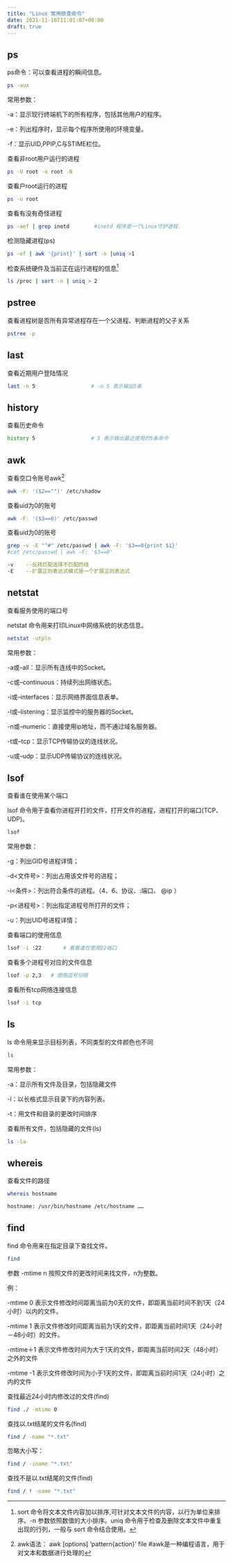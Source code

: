 ```yaml
---
title: "Linux 常用排查命令"
date: 2021-11-16T11:01:07+08:00
draft: true
---
```




## ps

ps命令：可以查看进程的瞬间信息。

```bash
ps -aux
```

常用参数：

-a：显示现行终端机下的所有程序，包括其他用户的程序。

-e：列出程序时，显示每个程序所使用的环境变量。

-f：显示UID,PPIP,C与STIME栏位。



查看非root用户运行的进程

```bash
ps -U root -u root -N
```

查看户root运行的进程

```bash
ps -u root
```

查看有没有奇怪进程

```bash
ps -aef | grep inetd        #inetd 程序是一个Linux守护进程.
```

检测隐藏进程(ps)

```bash
ps -ef | awk '{print}' | sort -n |uniq >1
```

检查系统硬件及当前正在运行进程的信息[^1]

```bash
ls /proc | sort -n | uniq > 2
```





## pstree

查看进程树是否所有异常进程存在一个父进程、判断进程的父子关系

```bash
pstree -p
```



## last

查看近期用户登陆情况

```bash
last -n 5                  # -n 5 表示输出5条
```

## history

查看历史命令

```bash
history 5                  # 5 表示输出最近使用的5条命令
```



## awk

查看空口令账号awk[^2]

```bash
awk -F: '($2=="")' /etc/shadow
```



查看uid为0的账号

```bash
awk -F: '($3==0)' /etc/passwd
```



查看uid为0的账号

```bash
grep -v -E "^#" /etc/passwd | awk -F: '$3==0{print $1}'
#cat /etc/passwd | awk -F: '$3==0'
```

```bash
-v    --反转匹配选择不匹配的线
-E    --扩展正则表达式模式是一个扩展正则表达式
```

## netstat

查看服务使用的端口号

netstat 命令用来打印Linux中网络系统的状态信息。

```bash
netstat -utpln
```

常用参数：

-a或–all：显示所有连线中的Socket。

-c或–continuous：持续列出网络状态。

-i或–interfaces：显示网络界面信息表单。

-l或–listening：显示监控中的服务器的Socket。

-n或–numeric：直接使用ip地址，而不通过域名服务器。

-t或–tcp：显示TCP传输协议的连线状况。

-u或–udp：显示UDP传输协议的连线状况。



## lsof

查看谁在使用某个端口

lsof 命令用于查看你进程开打的文件，打开文件的进程，进程打开的端口(TCP、UDP)。

```bash
lsof
```

常用参数：

-g：列出GID号进程详情；

-d<文件号>：列出占用该文件号的进程；

-i<条件>：列出符合条件的进程。（4、6、协议、:端口、 @ip ）

-p<进程号>：列出指定进程号所打开的文件；

-u：列出UID号进程详情；



查看端口的使用信息

```bash
lsof -i :22       # 看看谁在使用22端口
```

查看多个进程号对应的文件信息

```bash
lsof -p 2,3   # 使用逗号分隔 
```

查看所有tcp网络连接信息

```bash
lsof -i tcp
```



## ls

ls 命令用来显示目标列表，不同类型的文件颜色也不同

```bash
ls
```

常用参数：

-a：显示所有文件及目录，包括隐藏文件

-l：以长格式显示目录下的内容列表。

-t：用文件和目录的更改时间排序

查看所有文件，包括隐藏的文件(ls)

```bash
ls -la
```



## whereis

查看文件的路径

```bash
whereis hostname

hostname: /usr/bin/hostname /etc/hostname ……
```



## find

find 命令用来在指定目录下查找文件。

```bash
find
```

参数 -mtime n 按照文件的更改时间来找文件，n为整数。

例：

-mtime 0 表示文件修改时间距离当前为0天的文件，即距离当前时间不到1天（24小时）以内的文件。

-mtime 1 表示文件修改时间距离当前为1天的文件，即距离当前时间1天（24小时－48小时）的文件。

-mtime＋1 表示文件修改时间为大于1天的文件，即距离当前时间2天（48小时）之外的文件

-mtime -1 表示文件修改时间为小于1天的文件，即距离当前时间1天（24小时）之内的文件

 

查找最近24小时内修改过的文件(find)

```bash
find ./ -mtime 0
```

查找以.txt结尾的文件名(find)

```bash
find / -name "*.txt"
```

忽略大小写：

```bash
find / -iname "*.txt"
```

查找不是以.txt结尾的文件(find)

```bash
find / ! -name "*.txt"
```



[^1]:sort 命令将文本文件内容加以排序,可针对文本文件的内容，以行为单位来排序。-n 参数依照数值的大小排序。uniq 命令用于检查及删除文本文件中重复出现的行列，一般与 sort 命令结合使用。
[^2]: awk语法： awk [options] ‘pattern{action}’ file    #awk是一种编程语言，用于对文本和数据进行处理的

 

 
